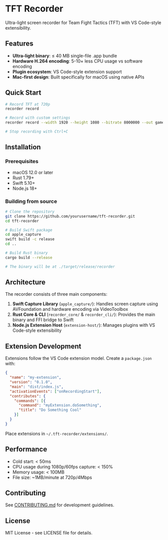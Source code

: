 # TFT Recorder

Ultra-light screen recorder for Team Fight Tactics (TFT) with VS Code-style extensibility.

## Features

- **Ultra-light binary**: ≤ 40 MB single-file .app bundle
- **Hardware H.264 encoding**: 5-10× less CPU usage vs software encoding
- **Plugin ecosystem**: VS Code-style extension support
- **Mac-first design**: Built specifically for macOS using native APIs

## Quick Start

```bash
# Record TFT at 720p
recorder record

# Record with custom settings
recorder record --width 1920 --height 1080 --bitrate 8000000 --out gameplay.mp4

# Stop recording with Ctrl+C
```

## Installation

### Prerequisites

- macOS 12.0 or later
- Rust 1.79+
- Swift 5.10+
- Node.js 18+

### Building from source

```bash
# Clone the repository
git clone https://github.com/yourusername/tft-recorder.git
cd tft-recorder

# Build Swift package
cd apple_capture
swift build -c release
cd ..

# Build Rust binary
cargo build --release

# The binary will be at ./target/release/recorder
```

## Architecture

The recorder consists of three main components:

1. **Swift Capture Library** (`apple_capture/`): Handles screen capture using AVFoundation and hardware encoding via VideoToolbox
2. **Rust Core & CLI** (`recorder_core/` & `recorder_cli/`): Provides the main binary and FFI bridge to Swift
3. **Node.js Extension Host** (`extension-host/`): Manages plugins with VS Code-style extensibility

## Extension Development

Extensions follow the VS Code extension model. Create a `package.json` with:

```json
{
  "name": "my-extension",
  "version": "0.1.0",
  "main": "dist/index.js",
  "activationEvents": ["onRecordingStart"],
  "contributes": {
    "commands": [{
      "command": "myExtension.doSomething",
      "title": "Do Something Cool"
    }]
  }
}
```

Place extensions in `~/.tft-recorder/extensions/`.

## Performance

- Cold start: < 50ms
- CPU usage during 1080p/60fps capture: < 150%
- Memory usage: < 100MB
- File size: ~1MB/minute at 720p/4Mbps

## Contributing

See [CONTRIBUTING.md](docs/CONTRIBUTING.md) for development guidelines.

## License

MIT License - see LICENSE file for details.